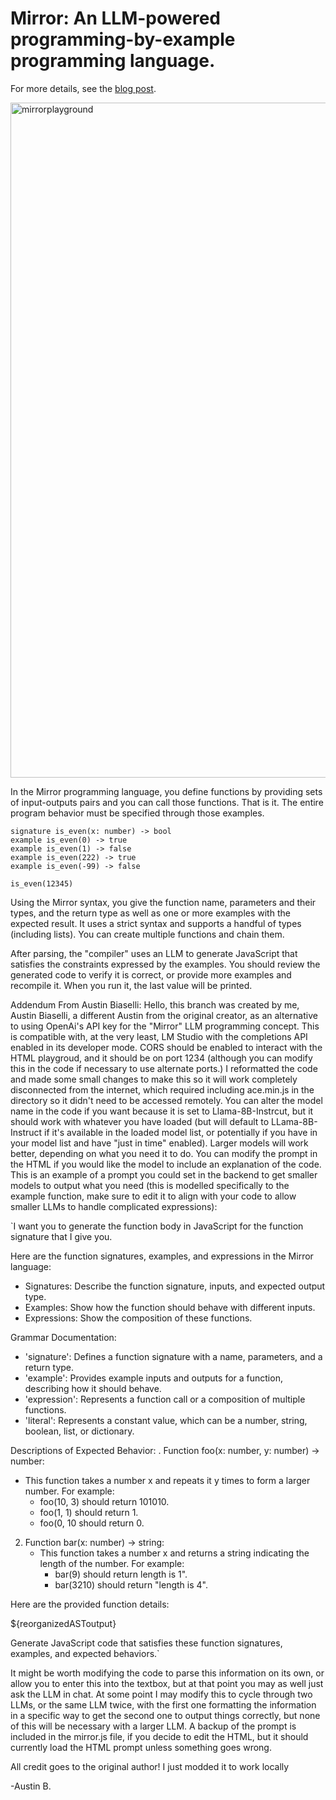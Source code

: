 # Mirror: An LLM-powered programming-by-example programming language.

For more details, see the [blog post](https://austinhenley.com/blog/mirrorlang.html).

<img width="1080" alt="mirrorplayground" src="https://github.com/user-attachments/assets/95c21c7c-1613-4d0d-a565-54115f186e80">

In the Mirror programming language, you define functions by providing sets of input-outputs pairs and you can call those functions. That is it. The entire program behavior must be specified through those examples.

```
signature is_even(x: number) -> bool
example is_even(0) -> true
example is_even(1) -> false
example is_even(222) -> true
example is_even(-99) -> false

is_even(12345)
```

<p>Using the Mirror syntax, you give the function name, parameters and their types, and the return type as well as one or more examples with the expected result. It uses a strict syntax and supports a handful of types (including lists). You can create multiple functions and chain them.</p>

<p>After parsing, the "compiler" uses an LLM to generate JavaScript that satisfies the constraints expressed by the examples. You should review the generated code to verify it is correct, or provide more examples and recompile it. When you run it, the last value will be printed.


Addendum From Austin Biaselli: 
Hello, this branch was created by me, Austin Biaselli, a different Austin from the original creator, as an alternative to using OpenAi's API key for the "Mirror" LLM programming concept. This is compatible with, at the very least, LM Studio with the completions API enabled in its developer mode. CORS should be enabled to interact with the HTML playgroud, and it should be on port 1234 (although you can modify this in the code if necessary to use alternate ports.) I reformatted the code and made some small changes to make this so it will work completely disconnected from the internet, which required including ace.min.js in the directory so it didn't need to be accessed remotely. You can alter the model name in the code if you want because it is set to Llama-8B-Instrcut, but it should work with whatever you have loaded (but will default to LLama-8B-Instruct if it's available in the loaded model list, or potentially if you have in your model list and have "just in time" enabled). Larger models will work better, depending on what you need it to do. You can modify the prompt in the HTML if you would like the model to include an explanation of the code. This is an example of a prompt you could set in the backend to get smaller models to output what you need (this is modelled specifically to the example function, make sure to edit it to align with your code to allow smaller LLMs to handle complicated expressions): 

<donotinclude>`I want you to generate the function body in JavaScript for the function signature that I give you.

Here are the function signatures, examples, and expressions in the Mirror language:

- Signatures: Describe the function signature, inputs, and expected output type.
- Examples: Show how the function should behave with different inputs.
- Expressions: Show the composition of these functions.

Grammar Documentation:
- 'signature': Defines a function signature with a name, parameters, and a return type.
- 'example': Provides example inputs and outputs for a function, describing how it should behave.
- 'expression': Represents a function call or a composition of multiple functions.
- 'literal': Represents a constant value, which can be a number, string, boolean, list, or dictionary.

Descriptions of Expected Behavior:
. Function foo(x: number, y: number) -> number: 
   - This function takes a number x and repeats it y times to form a larger number. For example:
     - foo(10, 3) should return 101010.
     - foo(1, 1) should return 1.
     - foo(0, 10 should return 0.
     
2. Function bar(x: number) -> string: 
   - This function takes a number x and returns a string indicating the length of the number. For example:
     - bar(9) should return length is 1".
     - bar(3210) should return "length is 4".

Here are the provided function details:

${reorganizedASToutput}

Generate JavaScript code that satisfies these function signatures, examples, and expected behaviors.`</donotinclude>

It might be worth modifying the code to parse this information on its own, or allow you to enter this into the textbox, but at that point you may as well just ask the LLM in chat. At some point I may modify this to cycle through two LLMs, or the same LLM twice, with the first one formatting the information in a specific way to get the second one to output things correctly, but none of this will be necessary with a larger LLM. A backup of the prompt is included in the mirror.js file, if you decide to edit the HTML, but it should currently load the HTML prompt unless something goes wrong.

All credit goes to the original author! I just modded it to work locally

-Austin B.